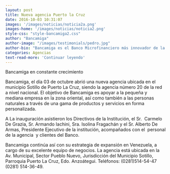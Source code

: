 ```yaml
---
layout: post
title: Nueva agencia Puerto la Cruz
date: 2016-10-03 10:31:07
images: '/images/noticias/noticia2a.png'
images-home: '/images/noticias/noticia2.png'
style-css: "style-bancamiga2.css"
author: "Bancamiga"
author-image: "/images/testimonials/pedro.jpg"
author-bio: "Bancamiga es el Banco Microfinanciero más innovador de la Banca Venezolana."
categories: Agencias
text-read-more: 'Continuar leyendo'
---
```


Bancamiga en constante crecimiento

<p>
Bancamiga, el día 03 de octubre abrió una nueva agencia ubicada en el municipio Sotillo de Puerto La Cruz, siendo la agencia número 20 de la red a nivel nacional. El objetivo de Bancamiga es apoyar a la pequeña y mediana empresa en la zona oriental, así como también a las personas naturales a través de una gama de productos y servicios en forma personalizada.

A La inauguración asistieron los Directivos de la Institución, el Sr.  Carmelo De Grazia, Sr. Armando Iachini, Sra. Isolina Fragachán y el Sr. Alberto De Armas, Presidente Ejecutivo de la institución, acompañados con el  personal de la agencia  y clientes del Banco.

Bancamiga continúa así con su estrategia de expansión en Venezuela, a cargo de su excelente equipo de negocios.
La agencia está ubicada en la Av. Municipal, Sector Pueblo Nuevo, Jurisdicción del Municipio Sotillo, Parroquia Puerto La Cruz, Edo. Anzoátegui. Teléfonos: (0281)514-54-47 (0281) 514-36-49.</p>
